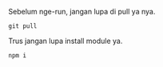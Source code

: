 Sebelum nge-run, jangan lupa di pull ya nya.

```
git pull
```

Trus jangan lupa install module ya.

```
npm i
```
